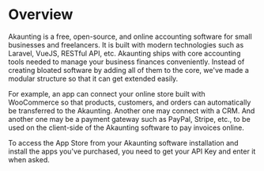 Overview
=========

Akaunting is a free, open-source, and online accounting software for small businesses and freelancers. It is built with modern technologies such as Laravel, VueJS, RESTful API, etc. Akaunting ships with core accounting tools needed to manage your business finances conveniently. Instead of creating bloated software by adding all of them to the core, we've made a modular structure so that it can get extended easily.

For example, an app can connect your online store built with WooCommerce so that products, customers, and orders can automatically be transferred to the Akaunting. Another one may connect with a CRM. And another one may be a payment gateway such as PayPal, Stripe, etc., to be used on the client-side of the Akaunting software to pay invoices online.

To access the App Store from your Akaunting software installation and install the apps you've purchased, you need to get your API Key and enter it when asked.